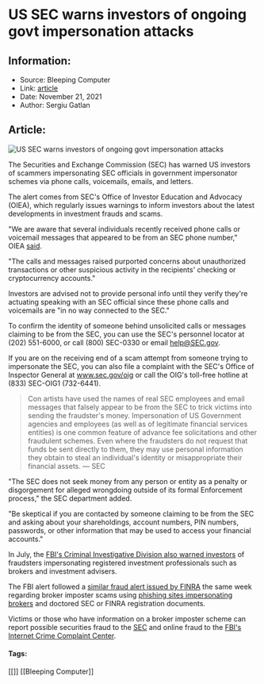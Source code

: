 # US SEC warns investors of ongoing govt impersonation attacks
### 

## Information:
+ Source: Bleeping Computer
+ Link: [article](https://www.bleepingcomputer.com/news/security/us-sec-warns-investors-of-ongoing-govt-impersonation-attacks/)
+ Date: November 21, 2021
+ Author: Sergiu Gatlan


## Article:
![US SEC warns investors of ongoing govt impersonation attacks](https://www.bleepstatic.com/content/hl-images/2021/11/19/US_SEC.jpg)


The Securities and Exchange Commission (SEC) has warned US investors of scammers impersonating SEC officials in government impersonator schemes via phone calls, voicemails, emails, and letters.


The alert comes from SEC's Office of Investor Education and Advocacy (OIEA), which regularly issues warnings to inform investors about the latest developments in investment frauds and scams. 


"We are aware that several individuals recently received phone calls or voicemail messages that appeared to be from an SEC phone number," OIEA [said](https://www.investor.gov/introduction-investing/general-resources/news-alerts/alerts-bulletins/investor-alerts/beware-0).


"The calls and messages raised purported concerns about unauthorized transactions or other suspicious activity in the recipients' checking or cryptocurrency accounts."


Investors are advised not to provide personal info until they verify they're actuating speaking with an SEC official since these phone calls and voicemails are "in no way connected to the SEC."


To confirm the identity of someone behind unsolicited calls or messages claiming to be from the SEC, you can use the SEC's personnel locator at (202) 551-6000, or call (800) SEC-0330 or email help@SEC.gov.


If you are on the receiving end of a scam attempt from someone trying to impersonate the SEC, you can also file a complaint with the SEC's Office of Inspector General at www.sec.gov/oig or call the OIG's toll-free hotline at (833) SEC-OIG1 (732-6441).



> 
> Con artists have used the names of real SEC employees and email messages that falsely appear to be from the SEC to trick victims into sending the fraudster's money. Impersonation of US Government agencies and employees (as well as of legitimate financial services entities) is one common feature of advance fee solicitations and other fraudulent schemes. Even where the fraudsters do not request that funds be sent directly to them, they may use personal information they obtain to steal an individual's identity or misappropriate their financial assets. — SEC
> 
> 
> 


"The SEC does not seek money from any person or entity as a penalty or disgorgement for alleged wrongdoing outside of its formal Enforcement process," the SEC department added.


"Be skeptical if you are contacted by someone claiming to be from the SEC and asking about your shareholdings, account numbers, PIN numbers, passwords, or other information that may be used to access your financial accounts."


In July, the [FBI's Criminal Investigative Division also warned investors](https://www.bleepingcomputer.com/news/security/fbi-warns-investors-of-fraudsters-posing-as-brokers-and-advisers/) of fraudsters impersonating registered investment professionals such as brokers and investment advisers.


The FBI alert followed a [similar fraud alert issued by FINRA](https://www.finra.org/investors/insights/broker-imposter-scams) the same week regarding broker imposter scams using [phishing sites impersonating brokers](https://www.bleepingcomputer.com/news/security/us-financial-regulator-warns-of-phishing-sites-impersonating-brokers/) and doctored SEC or FINRA registration documents.


Victims or those who have information on a broker imposter scheme can report possible securities fraud to the [SEC](http://www.sec.gov/tcr) and online fraud to the [FBI's Internet Crime Complaint Center](http://www.ic3.gov/).




#### Tags:
[[]] [[Bleeping Computer]]
